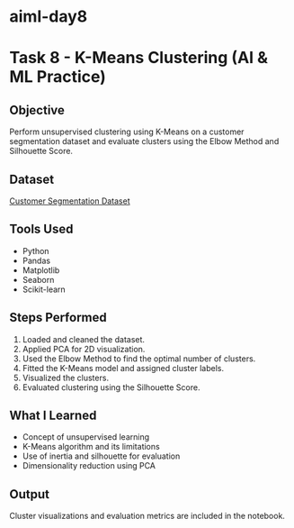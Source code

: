 # aiml-day8

# Task 8 - K-Means Clustering (AI & ML Practice)

## Objective
Perform unsupervised clustering using K-Means on a customer segmentation dataset and evaluate clusters using the Elbow Method and Silhouette Score.

## Dataset
[Customer Segmentation Dataset](https://www.kaggle.com/datasets/vjchoudhary7/customer-segmentation-tutorial-in-python)

## Tools Used
- Python
- Pandas
- Matplotlib
- Seaborn
- Scikit-learn

## Steps Performed
1. Loaded and cleaned the dataset.
2. Applied PCA for 2D visualization.
3. Used the Elbow Method to find the optimal number of clusters.
4. Fitted the K-Means model and assigned cluster labels.
5. Visualized the clusters.
6. Evaluated clustering using the Silhouette Score.

## What I Learned
- Concept of unsupervised learning
- K-Means algorithm and its limitations
- Use of inertia and silhouette for evaluation
- Dimensionality reduction using PCA

## Output
Cluster visualizations and evaluation metrics are included in the notebook.
